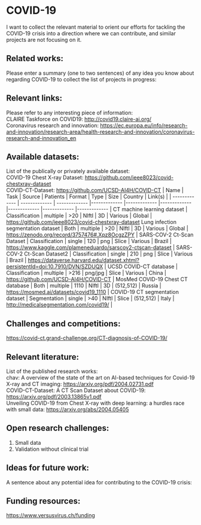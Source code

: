 # COVID-19
I want to collect the relevant material to orient our efforts for tackling the COVID-19 crisis into a direction where we can contribute, and similar projects are not focusing on it.

## Related works:
Please enter a summary (one to two sentences) of any idea you know about regarding COVID-19 to collect the list of projects in progress:  

## Relevant links:
Please refer to any interesting piece of information:  
CLAIRE Taskforce on COVID19: http://covid19.claire-ai.org/  
Coronavirus research and innovation: https://ec.europa.eu/info/research-and-innovation/research-area/health-research-and-innovation/coronavirus-research-and-innovation_en

## Available datasets:
List of the publically or privately available dataset:  
COVID-19 Chest X-ray Dataset: https://github.com/ieee8023/covid-chestxray-dataset  
COVID-CT-Dataset: https://github.com/UCSD-AI4H/COVID-CT
| Name  | Task | Source | Patients  |  Format | Type | Size | Country  |  Link(s) |
| ------------- | ------------- | ------------- |------------- |------------- |------------- |------------- |------------- |------------- |
CT machine learning dataset   | Classification | multiple | >20 | NIftI   | 3D | Various | Global | https://github.com/ieee8023/covid-chestxray-dataset 
Lung infection segmentation dataset | Both | multiple | >20 | NIftI | 3D | Various | Global | https://zenodo.org/record/3757476#.Xpz8OcgzZPY |
SARS-COV-2 Ct-Scan Dataset | Classification | single | 120 | png | Slice | Various | Brazil | https://www.kaggle.com/plameneduardo/sarscov2-ctscan-dataset |
SARS-COV-2 Ct-Scan Dataset2 | Classification | single | 210 | png | Slice | Various | Brazil | https://dataverse.harvard.edu/dataset.xhtml?persistentId=doi:10.7910/DVN/SZDUQX |
UCSD COVID-CT database | Classification | multiple | >216 | png/jpg | Slice | Various | China | https://github.com/UCSD-AI4H/COVID-CT |
MosMed COVID-19 Chest CT database | Both | multiple | 1110  | NIftI | 3D | (512,512) | Russia | https://mosmed.ai/datasets/covid19_1110 |
COVID-19 CT segmentation dataset | Segmentation | single | >40 | NIftI  | Slice | (512,512) | Italy  | http://medicalsegmentation.com/covid19/ |

## Challenges and competitions:
https://covid-ct.grand-challenge.org/CT-diagnosis-of-COVID-19/

## Relevant literature:
List of the published research works:  
chav: A overview of the state of the art on AI-based techniques for Covid-19 X-ray and CT imaging: https://arxiv.org/pdf/2004.02731.pdf  
COVID-CT-Dataset: A CT Scan Dataset about COVID-19: https://arxiv.org/pdf/2003.13865v1.pdf  
Unveiling COVID-19 from Chest X-ray with deep learning: a hurdles race with small data: https://arxiv.org/abs/2004.05405

## Open research challenges:
1) Small data 
2) Validation without clinical trial

## Ideas for future work:
A sentence about any potential idea for contributing to the COVID-19 crisis:

## Funding resources:
https://www.versusvirus.ch/funding
